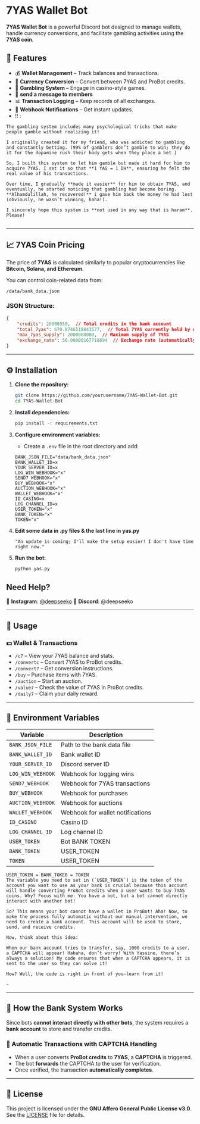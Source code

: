 # 7YAS Wallet Bot

**7YAS Wallet Bot** is a powerful Discord bot designed to manage wallets, handle currency conversions, and facilitate gambling activities using the **7YAS coin**.

## 🚀 Features

- 💰 **Wallet Management** – Track balances and transactions.
- 🔄 **Currency Conversion** – Convert between 7YAS and ProBot credits.
- 🎰 **Gambling System** – Engage in casino-style games.
- 🔔 **send a message to members**
- 📊 **Transaction Logging** – Keep records of all exchanges.
- 🔔 **Webhook Notifications** – Get instant updates.
- !! :
```
The gambling system includes many psychological tricks that make people gamble without realizing it!

I originally created it for my friend, who was addicted to gambling and constantly betting. (99% of gamblers don’t gamble to win; they do it for the dopamine rush their body gets when they place a bet.)

So, I built this system to let him gamble but made it hard for him to acquire 7YAS. I set it so that **1 YAS = 1 DH**, ensuring he felt the real value of his transactions.

Over time, I gradually **made it easier** for him to obtain 7YAS, and eventually, he started noticing that gambling had become boring. **Alhamdulillah, he recovered!** i gave him back the money he had lost (obviously, he wasn’t winning, haha!).

I sincerely hope this system is **not used in any way that is haram**. Please!


```
---

## 📈 7YAS Coin Pricing

The price of **7YAS** is calculated similarly to popular cryptocurrencies like **Bitcoin, Solana, and Ethereum**.

You can control coin-related data from:

```
/data/bank_data.json
```

### JSON Structure:
```json
{
    "credits": 20000950,  // Total credits in the bank account
    "total_7yas": 670.8746518843577,  // Total 7YAS currently held by users
    "max_7yas_supply": 2000000000,  // Maximum supply of 7YAS
    "exchange_rate": 50.00000167718694  // Exchange rate (automatically calculated)
}
```

---

## ⚙️ Installation

1. **Clone the repository:**
    ```sh
    git clone https://github.com/yourusername/7YAS-Wallet-Bot.git
    cd 7YAS-Wallet-Bot
    ```

2. **Install dependencies:**
    ```sh
    pip install -r requirements.txt
    ```

3. **Configure environment variables:**
   - Create a `.env` file in the root directory and add:
    ```env
    BANK_JSON_FILE="data/bank_data.json"
    BANK_WALLET_ID=x
    YOUR_SERVER_ID=x
    LOG_WIN_WEBHOOK="x"
    SEND7_WEBHOOK="x"
    BUY_WEBHOOK="x"
    AUCTION_WEBHOOK="x"
    WALLET_WEBHOOK="x"
    ID_CASINO=x
    LOG_CHANNEL_ID=x
    USER_TOKEN="x"
    BANK_TOKEN="x"
    TOKEN="x"
    ```

4. **Edit some data in .py files & the last line in yas.py**
	```
	"An update is coming; I'll make the setup easier! I don't have time right now."
	```

5. **Run the bot:**
    ```sh
    python yas.py
    ```
## Need Help?

📸 **Instagram**: [@deepseeko](https://www.instagram.com/deepseeko)
💬 **Discord**: @deepseeko

---

## 📌 Usage

### 💵 Wallet & Transactions
- `/c7` – View your 7YAS balance and stats.
- `/convertc` – Convert 7YAS to ProBot credits.
- `/convert7` – Get conversion instructions.
- `/buy` – Purchase items with 7YAS.
- `/auction` – Start an auction.
- `/value7` – Check the value of 7YAS in ProBot credits.
- `/daily7` – Claim your daily reward.

---

## 🔑 Environment Variables

| Variable | Description |
|----------|-------------|
| `BANK_JSON_FILE` | Path to the bank data file |
| `BANK_WALLET_ID` | Bank wallet ID |
| `YOUR_SERVER_ID` | Discord server ID |
| `LOG_WIN_WEBHOOK` | Webhook for logging wins |
| `SEND7_WEBHOOK` | Webhook for 7YAS transactions |
| `BUY_WEBHOOK` | Webhook for purchases |
| `AUCTION_WEBHOOK` | Webhook for auctions |
| `WALLET_WEBHOOK` | Webhook for wallet notifications |
| `ID_CASINO` | Casino ID |
| `LOG_CHANNEL_ID` | Log channel ID |
| `USER_TOKEN` | Bot BANK TOKEN |
| `BANK_TOKEN` | USER_TOKEN |
| `TOKEN` | USER_TOKEN |
```
USER_TOKEN = BANK_TOKEB = TOKEN
The variable you need to set in (`USER_TOKEN`) is the token of the account you want to use as your bank is crucial because this account will handle converting ProBot credits when a user wants to buy 7YAS coins. Why? Focus with me: You have a bot, but a bot cannot directly interact with another bot!

So? This means your bot cannot have a wallet in ProBot! Aha! Now, to make the process fully automatic without our manual intervention, we need to create a bank account. This account will be used to store, send, and receive credits.

Now, think about this idea:

When our bank account tries to transfer, say, 1000 credits to a user, a CAPTCHA will appear! Hahaha, don’t worry! With Yassine, there’s always a solution! My code ensures that when a CAPTCHA appears, it is sent to the user so they can solve it!

How? Well, the code is right in front of you—learn from it!

-
```
---

## 🤖 How the Bank System Works

Since bots **cannot interact directly with other bots**, the system requires a **bank account** to store and transfer credits.

### 🔄 Automatic Transactions with CAPTCHA Handling

- When a user converts **ProBot credits** to **7YAS**, a **CAPTCHA** is triggered.
- The bot **forwards** the CAPTCHA to the user for verification.
- Once verified, the transaction **automatically completes**.

---

## 📜 License

This project is licensed under the **GNU Affero General Public License v3.0**.
See the [LICENSE](LICENSE) file for details.
```
